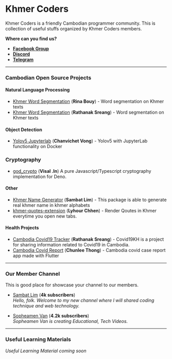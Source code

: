 # Khmer Coders

Khmer Coders is a friendly Cambodian programmer community. This is collection of useful stuffs organized by Khmer Coders members.

**Where can you find us?**
- [**Facebook Group**](https://www.facebook.com/groups/1104437376352783)
- [**Discord**](https://discordapp.com/invite/aebeNTE)
- [**Telegram**](https://t.me/KhmerCoders)

---

### Cambodian Open Source Projects

#### Natural Language Processing
- [Khmer Word Segmentation](https://github.com/rinabuoy/KhmerNLP) (**Rina Bouy**) - Word segmentation on Khmer texts
- [Khmer Word Segmentation](https://github.com/RathanakSreang/KhmerWordSegmentation) (**Rathanak Sreang**) - Word segmentation on Khmer texts

#### Object Detection
- [Yolov5 Jupyterlab](https://github.com/NanoCode012/yolov5-jupyterlab) (**Chanvichet Vong**) - Yolov5 with JupyterLab functionality on Docker

### Cryptography
- [god_crypto](https://github.com/invisal/god_crypto) (**Visal .In**) A pure Javascript/Typescript cryptography implementation for Deno.

#### Other

- [Khmer Name Generator](https://github.com/sambatlim/khmer-name-generator) (**Sambat Lim**) - This package is able to generate real khmer name in khmer alphabets
- [khmer-quotes-extension](https://github.com/LyhourChhen/khmer-quotes-extension) (**Lyhour Chhen**) - Render Qoutes in Khmer everytime you open new tabs.

#### Health Projects
- [Cambodia Covid19 Tracker](https://github.com/RathanakSreang/cambodia-covid19-tracker) (**Rathanak Sreang**) - Covid19KH is a project for sharing information related to Covid19 in Cambodia.
- [Cambodia Covid Report](https://github.com/chunlee-thong/kh_covid_report) (**Chunlee Thong**) - Cambodia covid case report app made with Flutter
----

### Our Member Channel

This is good place for showcase your channel to our members.

- [Sambat Lim](https://www.youtube.com/channel/UCs4y2CueccxT6ZmAAlZkBNQ) (**4k subscribers**)
<br />*Hello, folk. Welcome to my new channel where I will shared coding technique and web technology.*

- [Sopheamen Van](https://www.youtube.com/channel/UCUwKif7EmAe5aS7IjsUMlCw) (**4.2k subscribers**)
<br />*Sopheamen Van is creating Educational, Tech Videos.*

---

### Useful Learning Materials
*Useful Learning Material coming soon*
